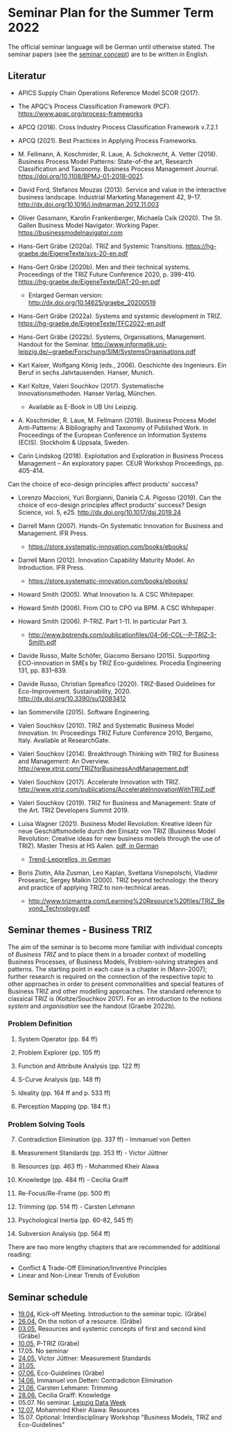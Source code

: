 # Seminar Plan for the Summer Term 2022

The official seminar language will be German until otherwise stated.  The
seminar papers (see the [seminar concept](Seminarconcept.pdf)) are to be
written in English.

## Literatur
 
* APICS Supply Chain Operations Reference Model SCOR (2017).  

* The APQC’s Process Classification Framework (PCF).
  <https://www.apqc.org/process-frameworks>

* APCQ (2018). Cross Industry Process Classification Framework v.7.2.1

* APCQ (2021). Best Practices in Applying Process Frameworks. 

* M. Fellmann, A. Koschmider, R. Laue, A. Schoknecht, A. Vetter (2018).
  Business Process Model Patterns: State-of-the art, Research Classification
  and Taxonomy.  Business Process Management Journal.
  <https://doi.org/10.1108/BPMJ-01-2018-0021>. 

* David Ford, Stefanos Mouzas (2013). Service and value in the interactive
  business landscape. Industrial Marketing Management 42, 9–17.
  <http://dx.doi.org/10.1016/j.indmarman.2012.11.003>

* Oliver Gassmann, Karolin Frankenberger, Michaela Csik (2020).  The
  St. Gallen Business Model Navigator. Working Paper.
  <https://businessmodelnavigator.com>

* Hans-Gert Gräbe (2020a). TRIZ and Systemic Transitions.
  <https://hg-graebe.de/EigeneTexte/sys-20-en.pdf>

* Hans-Gert Gräbe (2020b). Men and their technical systems.  Proceedings of the
  TRIZ Future Conference 2020, p. 399-410.
  <https://hg-graebe.de/EigeneTexte/DAT-20-en.pdf>
  * Enlarged German version: <http://dx.doi.org/10.14625/graebe_20200519>

* Hans-Gert Gräbe (2022a). Systems and systemic development in TRIZ.
  <https://hg-graebe.de/EigeneTexte/TFC2022-en.pdf>

* Hans-Gert Gräbe (2022b). Systems, Organisations, Management.  Handout for
  the Seminar.
  <http://www.informatik.uni-leipzig.de/~graebe/Forschung/SIM/SystemsOrganisations.pdf>

* Karl Kaiser, Wolfgang König (eds., 2006). Geschichte des Ingenieurs. Ein
  Beruf in sechs Jahrtausenden. Hanser, Munich.

* Karl Koltze, Valeri Souchkov (2017). Systematische Innovationsmethoden.
  Hanser Verlag, München.
  - Available as E-Book in UB Uni Leipzig.
  
* A. Koschmider, R. Laue, M. Fellmann (2019). Business Process Model
  Anti-Patterns: A Bibliography and Taxonomy of Published Work. In Proceedings
  of the European Conference on Information Systems (ECIS). Stockholm &
  Uppsala, Sweden.

* Carin Lindskog (2018). Exploitation and Exploration in Business Process
  Management – An exploratory paper. CEUR Workshop Proceedings, pp. 405-414.


Can the choice of eco-design principles affect products’ success?

* Lorenzo Maccioni, Yuri Borgianni, Daniela C.A. Pigosso (2019). Can the
  choice of eco-design principles affect products’ success?  Design Science,
  vol. 5, e25. <http://dx.doi.org/10.1017/dsj.2019.24>

* Darrell Mann (2007). Hands-On Systematic Innovation for Business and
  Management.  IFR Press.
  - <https://store.systematic-innovation.com/books/ebooks/>

* Darrell Mann (2012). Innovation Capability Maturity Model.  An Introduction.
  IFR Press.
  - <https://store.systematic-innovation.com/books/ebooks/>

* Howard Smith (2005). What Innovation Is. A CSC Whitepaper.

* Howard Smith (2006). From CIO to CPO via BPM. A CSC Whitepaper. 

* Howard Smith (2006). P-TRIZ. Part 1-11.  In particular Part 3.
  - <http://www.bptrends.com/publicationfiles/04-06-COL--P-TRIZ-3-Smith.pdf>

* Davide Russo, Malte Schöfer, Giacomo Bersano (2015).  Supporting
  ECO-innovation in SMEs by TRIZ Eco-guidelines. Procedia Engineering 131, pp.
  831–839.

* Davide Russo, Christian Spreafico (2020). TRIZ-Based Guidelines for
  Eco-Improvement. Sustainability, 2020.
  <http://dx.doi.org/10.3390/su12083412>

* Ian Sommerville (2015). Software Engineering.  

* Valeri Souchkov (2010).  TRIZ and Systematic Business Model Innovation.  In:
  Proceedings TRIZ Future Conference 2010, Bergamo, Italy.  Available at
  ResearchGate.
  
* Valeri Souchkov (2014).  Breakthrough Thinking with TRIZ for Business
  and Management: An Overview.
  <http://www.xtriz.com/TRIZforBusinessAndManagement.pdf>

* Valeri Souchkov (2017).  Accelerate Innovation with TRIZ.
  <http://www.xtriz.com/publications/AccelerateInnovationWithTRIZ.pdf>

* Valeri Souchkov (2019).  TRIZ for Business and Management: State of the Art.
  TRIZ Developers Summit 2019.

* Luisa Wagner (2021). Business Model Revolution: Kreative Ideen für neue
  Geschäftsmodelle durch den Einsatz von TRIZ (Business Model Revolution:
  Creative ideas for new business models through the use of TRIZ).
  Master Thesis at HS Aalen.
  [pdf, in German](Texts/WagnerLuisa-2021.pdf)
  * [Trend-Leporellos, in German](Texts/Trend-Leporellos.pdf)

* Boris Zlotin, Alla Zusman, Leo Kaplan, Svetlana Visnepolschi, Vladimir
  Proseanic, Sergey Malkin (2000).  TRIZ beyond technology: the theory and
  practice of applying TRIZ to non-technical areas.  
  * <http://www.trizmantra.com/Learning%20Resource%20files/TRIZ_Beyond_Technology.pdf>

## Seminar themes - Business TRIZ

The aim of the seminar is to become more familiar with individual concepts of
_Business TRIZ_ and to place them in a broader context of modelling Business
Processes, of Business Models, Problem-solving strategies and patterns. The
starting point in each case is a chapter in (Mann-2007); further research is
required on the connection of the respective topic to other approaches in
order to present commonalities and special features of Business TRIZ and other
modelling approaches.  The standard reference to classical TRIZ is
(Koltze/Souchkov 2017).  For an introduction to the notions _system_ and
_organisation_ see the handout (Graebe 2022b).

### Problem Definition

1. System Operator (pp. 84 ff)

2. Problem Explorer (pp. 105 ff)

3. Function and Attribute Analysis (pp. 122 ff)

4. S-Curve Analysis (pp. 148 ff)

5. Ideality (pp. 164 ff and p. 533 ff)

6. Perception Mapping (pp. 184 ff.)

### Problem Solving Tools

7. Contradiction Elimination (pp. 337 ff) - Immanuel von Detten

8. Measurement Standards (pp. 353 ff) - Victor Jüttner

9. Resources (pp. 463 ff) - Mohammed Kheir Alawa

10. Knowledge (pp. 484 ff) - Cecilia Graiff

11. Re-Focus/Re-Frame (pp. 500 ff)

12. Trimming (pp. 514 ff) - Carsten Lehmann

13. Psychological Inertia (pp. 60-82, 545 ff)

14. Subversion Analysis (pp. 564 ff)

There are two more lengthy chapters that are recommended for additional
reading:
- Conflict & Trade-Off Elimination/Inventive Principles
- Linear and Non-Linear Trends of Evolution

## Seminar schedule 

- [19.04.](2022-04-19/README.md) Kick-off Meeting. Introduction to the seminar
  topic.  (Gräbe)
- [26.04.](2022-04-26/README.md) On the notion of a resource. (Gräbe) 
- [03.05.](2022-05-03/README.md) Resources and systemic concepts of first and
  second kind (Gräbe)
- [10.05.](2022-05-10/README.md) P-TRIZ (Gräbe)
- 17.05. No seminar
- [24.05.](2022-05-24/README.md) Victor Jüttner: Measurement Standards
- [31.05.](2022-05-31/README.md) 
- [07.06.](2022-06-07/README.md) Eco-Guidelines (Gräbe)
- [14.06.](2022-06-14/README.md) Immanuel von Detten: Contradiction
  Elimination 
- [21.06.](2022-06-21/README.md) Carsten Lehmann: Trimming
- [28.06.](2022-06-28/README.md) Cecilia Graiff: Knowledge
- 05.07. No seminar. [Leipzig Data Week](https://dataweek.de/)
- [12.07.](2022-07-12/README.md) Mohammed Kheir Alawa: Resources
- 15.07. Optional: Interdisciplinary Workshop "Business Models, TRIZ and
  Eco-Guidelines"
